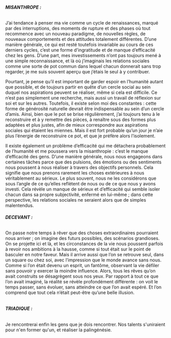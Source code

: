 ###### **MISANTHROPE :**



J’ai tendance à penser ma vie comme un cycle de renaissances, marqué par des interruptions, des moments de rupture et des phases où tout recommence avec un nouveau paradigme, de nouvelles règles, de nouveaux comportements et des attitudes totalement différentes. D’une manière générale, ce qui est resté toutefois invariable au cours de ces derniers cycles, c’est une forme d’ingratitude et de manque d’efficacité chez les gens. D’une part, mes investissements n’ont pas toujours mené à une simple reconnaissance, et là où j’imaginais les relations sociales comme une sorte de pot commun dans lequel chacun donnerait sans trop regarder, je me suis souvent aperçu que j’étais le seul à y contribuer.



Pourtant, je pense qu’il est important de garder espoir en l’humanité autant que possible, et de toujours partir en quête d’un cercle social au sein duquel nos aspirations peuvent se réaliser, même si cela est difficile. Ce n’est pas simplement une recherche, mais aussi un travail de réflexion sur soi et sur les autres. Toutefois, il existe selon moi des constantes : cette forme de générosité naturelle devrait être indispensable au sein d’un cercle d’amis. Ainsi, bien que le pot se brise régulièrement, j’ai toujours tenu à le reconstruire et à y remettre des pièces, à renaître sous des formes plus adaptées et plus justes, afin de mieux correspondre aux aspirations sociales qui étaient les miennes. Mais il est fort probable qu’un jour je n’aie plus l’énergie de reconstruire ce pot, et que je préfère alors l’isolement.



Il existe également un problème d’efficacité qui me détachera probablement de l’humanité et me poussera vers la misanthropie : c’est le manque d’efficacité des gens. D’une manière générale, nous nous engageons dans certaines tâches parce que des pulsions, des émotions ou des sentiments nous poussent à nous réaliser à travers des objectifs personnels. Cela signifie que nous prenons rarement les choses extérieures à nous véritablement au sérieux. Le plus souvent, nous ne les considérons que sous l’angle de ce qu’elles reflètent de nous ou de ce que nous y avons investi. Cela révèle un manque de sérieux et d’efficacité qui semble isoler chacun dans sa propre subjectivité, enfermé en lui-même ; dans cette perspective, les relations sociales ne seraient alors que de simples malentendus.





###### **DECEVANT :** 



On passe notre temps à rêver que des choses extraordinaires pourraient nous arriver ; on imagine des futurs possibles, des scénarios grandioses. On se projette ici et là, et les circonstances de la vie nous poussent parfois à revoir nos ambitions à la hausse, comme si tout était sur le point de basculer en notre faveur. Mais il arrive aussi que l’on se retrouve seul, dans un square ou chez soi, avec l’impression que le monde avance sans nous. Comme si l’on était devenu un esprit, un fantôme, observant la vie défiler sans pouvoir y exercer la moindre influence. Alors, tous les rêves qu’on avait construits se désagrègent sous nos yeux. Par rapport à tout ce que l’on avait imaginé, la réalité se révèle profondément différente : on voit le temps passer, sans évoluer, sans atteindre ce que l’on avait espéré. Et l’on comprend que tout cela n’était peut-être qu’une belle illusion.



###### 

###### **TRIADIQUE :**



Je rencontrerai enfin les gens que je dois rencontrer. Nos talents s'uniraient pour n'en former qu'un, et réaliser la palingénésie. 





